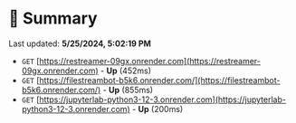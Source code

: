 # 📖 Summary
Last updated: **5/25/2024, 5:02:19 PM**

- `GET` [https://restreamer-09gx.onrender.com](https://restreamer-09gx.onrender.com) - **Up** (452ms)
- `GET` [https://filestreambot-b5k6.onrender.com/](https://filestreambot-b5k6.onrender.com/) - **Up** (855ms)
- `GET` [https://jupyterlab-python3-12-3.onrender.com](https://jupyterlab-python3-12-3.onrender.com) - **Up** (200ms)
